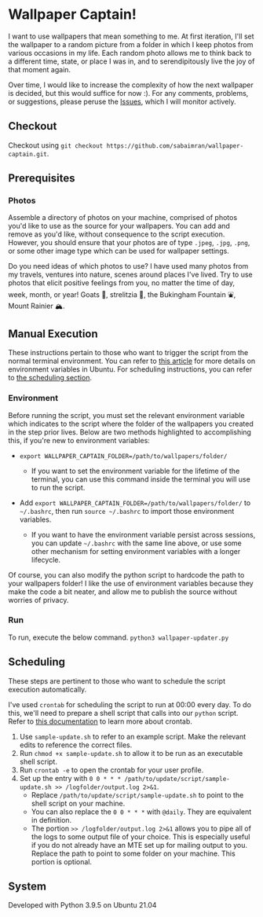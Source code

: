 # Wallpaper Captain!
I want to use wallpapers that mean something to me. At first iteration, I'll set the wallpaper to a random picture from a folder in which I keep photos from various occasions in my life. Each random photo allows me to think back to a different time, state, or place I was in, and to serendipitously live the joy of that moment again.

Over time, I would like to increase the complexity of how the next wallpaper is decided, but this would suffice for now :). For any comments, problems, or suggestions, please peruse the [Issues](https://github.com/sabaimran/wallpaper-captain/issues), which I will monitor actively.

## Checkout

Checkout using `git checkout https://github.com/sabaimran/wallpaper-captain.git`.

## Prerequisites

### Photos
Assemble a directory of photos on your machine, comprised of photos you'd like to use as the source for your wallpapers. You can add and remove as you'd like, without consequence to the script execution. However, you should ensure that your photos are of type `.jpeg`, `.jpg`, `.png`, or some other image type which can be used for wallpaper settings. 

Do you need ideas of which photos to use? I have used many photos from my travels, ventures into nature, scenes around places I've lived. Try to use photos that elicit positive feelings from you, no matter the time of day, week, month, or year! Goats 🐐️, strelitzia 🥀️, the Bukingham Fountain ⛲️, Mount Rainier 🏔️.

## Manual Execution

These instructions pertain to those who want to trigger the script from the normal terminal environment. You can refer to [this article](https://devconnected.com/set-environment-variable-bash-how-to/) for more details on environment variables in Ubuntu. For scheduling instructions, you can refer to [the scheduling section](https://github.com/sabaimran/wallpaper-captain#scheduling).

### Environment

Before running the script, you must set the relevant environment variable which indicates to the script where the folder of the wallpapers you created in the step prior lives. Below are two methods highlighted to accomplishing this, if you're new to environment variables:

- `export WALLPAPER_CAPTAIN_FOLDER=/path/to/wallpapers/folder/`
  - If you want to set the environment variable for the lifetime of the terminal, you can use this command inside the terminal you will use to run the script.

- Add `export WALLPAPER_CAPTAIN_FOLDER=/path/to/wallpapers/folder/` to `~/.bashrc`, then run `source ~/.bashrc` to import those environment variables.
  - If you want to have the environment variable persist across sessions, you can update `~/.bashrc` with the same line above, or use some other mechanism for setting environment variables with a longer lifecycle.

Of course, you can also modify the python script to hardcode the path to your wallpapers folder! I like the use of environment variables because they make the code a bit neater, and allow me to publish the source without worries of privacy.

### Run
To run, execute the below command.
```python3 wallpaper-updater.py```

## Scheduling

These steps are pertinent to those who want to schedule the script execution automatically. 

I've used `crontab` for scheduling the script to run at 00:00 every day. To do this, we'll need to prepare a shell script that calls into our `python` script. Refer to [this documentation](https://help.ubuntu.com/community/CronHowto) to learn more about crontab.

1. Use `sample-update.sh` to refer to an example script. Make the relevant edits to reference the correct files.
2. Run `chmod +x sample-update.sh` to allow it to be run as an executable shell script.
3. Run `crontab -e` to open the crontab for your user profile.
4. Set up the entry with `0 0 * * * /path/to/update/script/sample-update.sh >> /logfolder/output.log 2>&1`. 
    - Replace `/path/to/update/script/sample-update.sh` to point to the shell script on your machine.
    - You can also replace the `0 0 * * *` with `@daily`. They are equivalent in definition.
    - The portion `>> /logfolder/output.log 2>&1` allows you to pipe all of the logs to some output file of your choice. This is especially useful if you do not already have an MTE set up for mailing output to you. Replace the path to point to some folder on your machine. This portion is optional.

## System
Developed with Python 3.9.5 on Ubuntu 21.04
